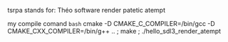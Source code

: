 tsrpa stands for: Théo software render patetic atempt

my compile comand
```bash```
    cmake -D CMAKE_C_COMPILER=/bin/gcc -D CMAKE_CXX_COMPILER=/bin/g++ .. ; make ; ./hello_sdl3_render_atempt